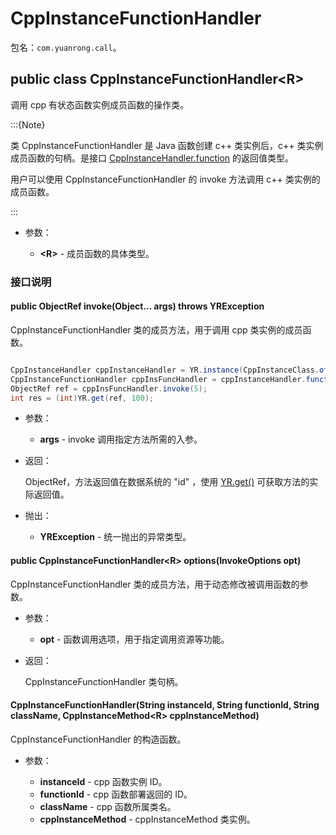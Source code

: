 # CppInstanceFunctionHandler

包名：`com.yuanrong.call`。

## public class CppInstanceFunctionHandler&lt;R>

调用 cpp 有状态函数实例成员函数的操作类。

:::{Note}

类 CppInstanceFunctionHandler 是 Java 函数创建 c++ 类实例后，c++ 类实例成员函数的句柄。是接口 [CppInstanceHandler.function](CppInstanceHandler.md) 的返回值类型。

用户可以使用 CppInstanceFunctionHandler 的 invoke 方法调用 c++ 类实例的成员函数。

:::

- 参数：

   - **&lt;R&gt;** - 成员函数的具体类型。

### 接口说明

#### public ObjectRef invoke(Object... args) throws YRException

CppInstanceFunctionHandler 类的成员方法，用于调用 cpp 类实例的成员函数。

```java

CppInstanceHandler cppInstanceHandler = YR.instance(CppInstanceClass.of("Counter","FactoryCreate")).setUrn("sn:cn:yrk:12345678901234561234567890123456:function:0-opc-opc:$latest").invoke(1);
CppInstanceFunctionHandler cppInsFuncHandler = cppInstanceHandler.function(CppInstanceMethod.of("Add", int.class));
ObjectRef ref = cppInsFuncHandler.invoke(5);
int res = (int)YR.get(ref, 100);
```

- 参数：

   - **args** - invoke 调用指定方法所需的入参。

- 返回：

    ObjectRef，方法返回值在数据系统的 "id" ，使用 [YR.get()](get.md) 可获取方法的实际返回值。

- 抛出：

   - **YRException** - 统一抛出的异常类型。

#### public CppInstanceFunctionHandler&lt;R&gt; options(InvokeOptions opt)

CppInstanceFunctionHandler 类的成员方法，用于动态修改被调用函数的参数。

- 参数：

   - **opt** - 函数调用选项，用于指定调用资源等功能。

- 返回：

    CppInstanceFunctionHandler 类句柄。

#### CppInstanceFunctionHandler(String instanceId, String functionId, String className, CppInstanceMethod&lt;R&gt; cppInstanceMethod)

CppInstanceFunctionHandler 的构造函数。

- 参数：

   - **instanceId** - cpp 函数实例 ID。
   - **functionId** - cpp 函数部署返回的 ID。
   - **className** - cpp 函数所属类名。
   - **cppInstanceMethod** - cppInstanceMethod 类实例。